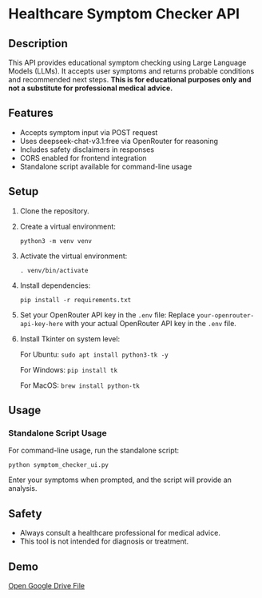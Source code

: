 # Healthcare Symptom Checker API

## Description

This API provides educational symptom checking using Large Language Models (LLMs). It accepts user symptoms and returns probable conditions and recommended next steps. **This is for educational purposes only and not a substitute for professional medical advice.**

## Features

- Accepts symptom input via POST request
- Uses deepseek-chat-v3.1:free via OpenRouter for reasoning
- Includes safety disclaimers in responses
- CORS enabled for frontend integration
- Standalone script available for command-line usage

## Setup

1. Clone the repository.

2. Create a virtual environment:
   ```
   python3 -m venv venv
   ```

3. Activate the virtual environment:
   ```
   . venv/bin/activate
   ```

4. Install dependencies:
   ```
   pip install -r requirements.txt
   ```

5. Set your OpenRouter API key in the `.env` file:
   Replace `your-openrouter-api-key-here` with your actual OpenRouter API key in the `.env` file.

6. Install Tkinter on system level:
   
   For Ubuntu: ```sudo apt install python3-tk -y```

   For Windows: ```pip install tk```

   For MacOS: ```brew install python-tk```

## Usage

### Standalone Script Usage

For command-line usage, run the standalone script:
```
python symptom_checker_ui.py
```

Enter your symptoms when prompted, and the script will provide an analysis.

## Safety

- Always consult a healthcare professional for medical advice.
- This tool is not intended for diagnosis or treatment.

## Demo

[Open Google Drive File](https://drive.google.com/file/d/1ik4OOvka9z-ettNsI6SwHi7pZ24zPmra/view?usp=sharing)
